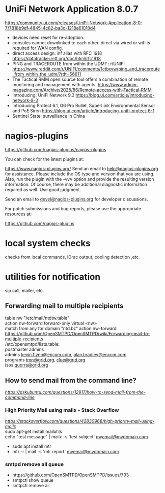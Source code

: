 # UniFi Network Application 8.0.7
https://community.ui.com/releases/UniFi-Network-Application-8-0-7/7818b9df-4845-4c82-ba3c-1218e61010d4
 - devices need reset for re-adoption.
 - consoles cannot downlinked to each other. direct via wired or wifi is required for WAN config.
 - direct access design: inf alias with RFC 1918 https://datatracker.ietf.org/doc/html/rfc1918
 - PING and TRACEROUTE from within the UDM? : r/UNIFI https://www.reddit.com/r/UNIFI/comments/1ctbxyw/ping_and_traceroute_from_within_the_udm/?rdt=56611
 - The Tactical RMM open source tool offers a combination of remote monitoring and management with agents. https://www.admin-magazine.com/Archive/2025/86/Remote-access-with-Tactical-RMM
 - Introducing: UniFi Network 9.3 https://blog.ui.com/article/introducing-network-9-3
 - Introducing Protect 6.1, G6 Pro Bullet, SuperLink Environmental Sensor and PoE Siren https://blog.ui.com/article/introducing-unifi-protect-6-1
 - Sentinel State: surveillance in China

# nagios-plugins
https://github.com/nagios-plugins/nagios-plugins

You can check for the latest plugins at:

https://www.nagios-plugins.org/
Send an email to help@nagios-plugins.org for assistance. Please include the OS type and version that you are using. Also, run the plugin with the -vvv option and provide the resulting version information. Of course, there may be additional diagnostic information required as well. Use good judgment.

Send an email to devel@nagios-plugins.org for developer discussions.

For patch submissions and bug reports, please use the appropriate resources at:

https://github.com/nagios-plugins

# local system checks
checks from local commands, iDrac output, cooling detection ,etc.

# utilities for notification
sip call, mailer, etc.
## Forwarding mail to multiple recipients
table nw "/etc/mail/ntdtw.table" <br>
action nw-forward forward-only virtual \<nw\> <br>
match from any for domain "ntd.bz" action nw-forward <br>
https://github.com/OpenSMTPD/OpenSMTPD/wiki/Forwarding-mail-to-multiple-recipients <br>
 /etc/opensmtpd/lists.table: <br>
 postmaster admins <br>
 admins kevin.flynn@encom.com, alan.bradley@encom.com <br>
 programs tron@grid.org, clue@grid.org <br> 
 isos quorra@grid.org <br>
## How to send mail from the command line?
<i>https://askubuntu.com/questions/12917/how-to-send-mail-from-the-command-line</i><br>
### High Priority Mail using mailx - Stack Overflow
<i> https://stackoverflow.com/questions/42830968/high-priority-mail-using-mailx </i> <br>
sudo apt-get install mailutils <br>
echo "test message" | mailx -s 'test subject' myemail@mydomain.com
 - sudo apt install mtr
 - mtr -r | mail -s 'mtr report' myemail@mydomain.com
### smtpd remove all queue
 - https://github.com/OpenSMTPD/OpenSMTPD/issues/793
 - smtpctl show queue
 - smtpctl remove all

